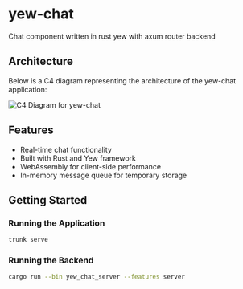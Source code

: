 # yew-chat
Chat component written in rust yew with axum router backend

## Architecture

Below is a C4 diagram representing the architecture of the yew-chat application:

![C4 Diagram for yew-chat](https://www.plantuml.com/plantuml/proxy?src=https://raw.githubusercontent.com/chriamue/yew-chat/main/yew_chat.puml)

## Features

- Real-time chat functionality
- Built with Rust and Yew framework
- WebAssembly for client-side performance
- In-memory message queue for temporary storage

## Getting Started

### Running the Application

```bash
trunk serve
```

### Running the Backend

```bash
cargo run --bin yew_chat_server --features server
```